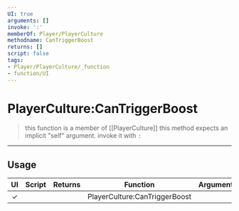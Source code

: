 ```yaml
---
UI: true
arguments: []
invoke: ':'
memberOf: Player/PlayerCulture
methodname: CanTriggerBoost
returns: []
script: false
tags:
- Player/PlayerCulture/_function
- function/UI
---
```

# PlayerCulture:CanTriggerBoost
> this function is a member of [[PlayerCulture]]
> this method expects an implicit "self" argument. invoke it with `:`
-----
## Usage
|  UI | Script | Returns | Function | Arguments |
|:---:|:------:|-------:|:--------:|:---------|
|✓| ||PlayerCulture:CanTriggerBoost||
